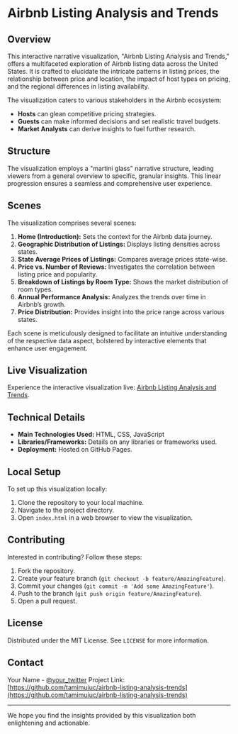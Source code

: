 # Airbnb Listing Analysis and Trends

## Overview
This interactive narrative visualization, "Airbnb Listing Analysis and Trends," offers a multifaceted exploration of Airbnb listing data across the United States. It is crafted to elucidate the intricate patterns in listing prices, the relationship between price and location, the impact of host types on pricing, and the regional differences in listing availability.

The visualization caters to various stakeholders in the Airbnb ecosystem:
- **Hosts** can glean competitive pricing strategies.
- **Guests** can make informed decisions and set realistic travel budgets.
- **Market Analysts** can derive insights to fuel further research.

## Structure
The visualization employs a "martini glass" narrative structure, leading viewers from a general overview to specific, granular insights. This linear progression ensures a seamless and comprehensive user experience.

## Scenes
The visualization comprises several scenes:
1. **Home (Introduction):** Sets the context for the Airbnb data journey.
2. **Geographic Distribution of Listings:** Displays listing densities across states.
3. **State Average Prices of Listings:** Compares average prices state-wise.
4. **Price vs. Number of Reviews:** Investigates the correlation between listing price and popularity.
5. **Breakdown of Listings by Room Type:** Shows the market distribution of room types.
6. **Annual Performance Analysis:** Analyzes the trends over time in Airbnb’s growth.
7. **Price Distribution:** Provides insight into the price range across various states.

Each scene is meticulously designed to facilitate an intuitive understanding of the respective data aspect, bolstered by interactive elements that enhance user engagement.

## Live Visualization
Experience the interactive visualization live: [Airbnb Listing Analysis and Trends](https://tamimuiuc.github.io/airbnb-listing-analysis-trends/).

## Technical Details
- **Main Technologies Used:** HTML, CSS, JavaScript
- **Libraries/Frameworks:** Details on any libraries or frameworks used.
- **Deployment:** Hosted on GitHub Pages.

## Local Setup
To set up this visualization locally:
1. Clone the repository to your local machine.
2. Navigate to the project directory.
3. Open `index.html` in a web browser to view the visualization.

## Contributing
Interested in contributing? Follow these steps:
1. Fork the repository.
2. Create your feature branch (`git checkout -b feature/AmazingFeature`).
3. Commit your changes (`git commit -m 'Add some AmazingFeature'`).
4. Push to the branch (`git push origin feature/AmazingFeature`).
5. Open a pull request.

## License
Distributed under the MIT License. See `LICENSE` for more information.

## Contact
Your Name - [@your_twitter](https://twitter.com/your_twitter)
Project Link: [https://github.com/tamimuiuc/airbnb-listing-analysis-trends](https://github.com/tamimuiuc/airbnb-listing-analysis-trends)

---

We hope you find the insights provided by this visualization both enlightening and actionable.
